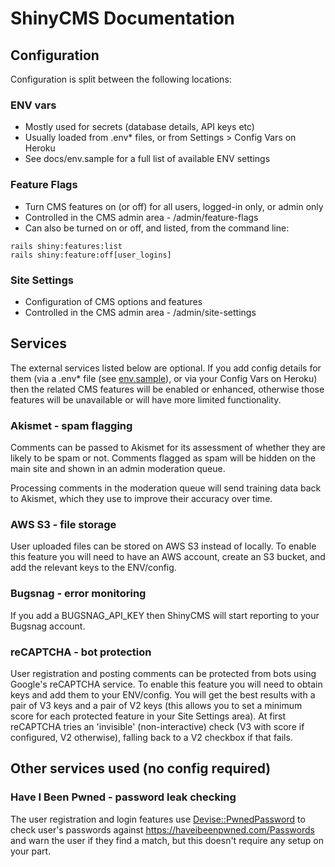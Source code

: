 # ShinyCMS Documentation

## Configuration

Configuration is split between the following locations:

### ENV vars

* Mostly used for secrets (database details, API keys etc)
* Usually loaded from .env* files, or from Settings > Config Vars on Heroku
* See docs/env.sample for a full list of available ENV settings

### Feature Flags

* Turn CMS features on (or off) for all users, logged-in only, or admin only
* Controlled in the CMS admin area - /admin/feature-flags
* Can also be turned on or off, and listed, from the command line:
```
rails shiny:features:list
rails shiny:feature:off[user_logins]
```

### Site Settings

* Configuration of CMS options and features
* Controlled in the CMS admin area - /admin/site-settings


## Services

The external services listed below are optional. If you add config details for them (via a .env* file (see [env.sample](env.sample)), or via your Config Vars on Heroku) then the related CMS features will be enabled or enhanced, otherwise those features will be unavailable or will have more limited functionality.

### Akismet - spam flagging

Comments can be passed to Akismet for its assessment of whether they are likely to be spam or not. Comments flagged as spam will be hidden on the main site and shown in an admin moderation queue.

Processing comments in the moderation queue will send training data back to Akismet, which they use to improve their accuracy over time.

### AWS S3 - file storage

User uploaded files can be stored on AWS S3 instead of locally. To enable this feature you will need to have an AWS account, create an S3 bucket, and add the relevant keys to the ENV/config.

### Bugsnag - error monitoring

If you add a BUGSNAG_API_KEY then ShinyCMS will start reporting to your Bugsnag account.

### reCAPTCHA - bot protection

User registration and posting comments can be protected from bots using Google's reCAPTCHA service. To enable this feature you will need to obtain keys and add them to your ENV/config. You will get the best results with a pair of V3 keys and a pair of V2 keys (this allows you to set a minimum score for each protected feature in your Site Settings area). At first reCAPTCHA tries an 'invisible' (non-interactive) check (V3 with score if configured, V2 otherwise), falling back to a V2 checkbox if that fails.


## Other services used (no config required)

### Have I Been Pwned - password leak checking

The user registration and login features use [Devise::PwnedPassword](https://github.com/michaelbanfield/devise-pwned_password) to check user's passwords against https://haveibeenpwned.com/Passwords and warn the user if they find a match, but this doesn't require any setup on your part.
